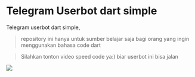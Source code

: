 # Telegram Userbot dart simple

Telegram userbot dart simple,
> repository ini hanya untuk sumber belajar saja bagi orang yang ingin menggunakan bahasa code dart

> Silahkan tonton video speed code ya:) biar userbot ini bisa jalan 

[![](https://img.youtube.com/vi/YEFM0ITlLNk/hqdefault.jpg)](https://www.youtube.com/watch?v=YEFM0ITlLNk)